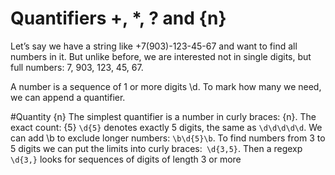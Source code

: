 # Quantifiers +, *, ? and {n}

Let’s say we have a string like +7(903)-123-45-67 and want to find all numbers in it. But unlike before, we are interested not in single digits, but full numbers: 7, 903, 123, 45, 67.

A number is a sequence of 1 or more digits \d. To mark how many we need, we can append a quantifier.


#Quantity {n}
The simplest quantifier is a number in curly braces: {n}.
The exact count: {5}
```\d{5}``` denotes exactly 5 digits, the same as ```\d\d\d\d\d```.
We can add \b to exclude longer numbers: ```\b\d{5}\b```.
To find numbers from 3 to 5 digits we can put the limits into curly braces:``` \d{3,5}```.
Then a regexp ```\d{3,}``` looks for sequences of digits of length 3 or more

